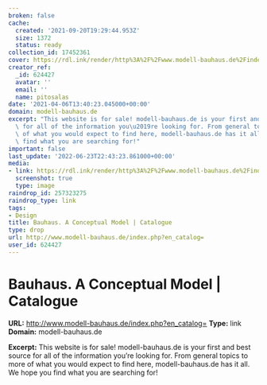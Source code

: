 ```yaml
---
broken: false
cache:
  created: '2021-09-20T19:29:44.953Z'
  size: 1372
  status: ready
collection_id: 17452361
cover: https://rdl.ink/render/http%3A%2F%2Fwww.modell-bauhaus.de%2Findex.php%3Fen_catalog%3D
creator_ref:
  _id: 624427
  avatar: ''
  email: ''
  name: pitosalas
date: '2021-04-06T13:40:23.045000+00:00'
domain: modell-bauhaus.de
excerpt: "This website is for sale! modell-bauhaus.de is your first and best source\
  \ for all of the information you\u2019re looking for. From general topics to more\
  \ of what you would expect to find here, modell-bauhaus.de has it all. We hope you\
  \ find what you are searching for!"
important: false
last_update: '2022-06-23T22:43:23.861000+00:00'
media:
- link: https://rdl.ink/render/http%3A%2F%2Fwww.modell-bauhaus.de%2Findex.php%3Fen_catalog%3D
  screenshot: true
  type: image
raindrop_id: 257323275
raindrop_type: link
tags:
- Design
title: Bauhaus. A Conceptual Model | Catalogue
type: drop
url: http://www.modell-bauhaus.de/index.php?en_catalog=
user_id: 624427
---
```


# Bauhaus. A Conceptual Model | Catalogue

**URL:** http://www.modell-bauhaus.de/index.php?en_catalog=
**Type:** link
**Domain:** modell-bauhaus.de

**Excerpt:** This website is for sale! modell-bauhaus.de is your first and best source for all of the information you’re looking for. From general topics to more of what you would expect to find here, modell-bauhaus.de has it all. We hope you find what you are searching for!
